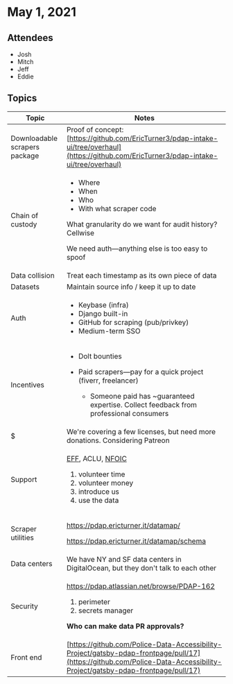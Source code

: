 # May 1, 2021

## Attendees

* Josh
* Mitch
* Jeff
* Eddie

## Topics

| Topic                         | Notes                                                                                                                                                                                                                |
| ----------------------------- | -------------------------------------------------------------------------------------------------------------------------------------------------------------------------------------------------------------------- |
| Downloadable scrapers package | Proof of concept: [https://github.com/EricTurner3/pdap-intake-ui/tree/overhaul](https://github.com/EricTurner3/pdap-intake-ui/tree/overhaul)                                                                         |
| Chain of custody              | <ul><li>Where</li><li>When</li><li>Who</li><li>With what scraper code</li></ul><p>What granularity do we want for audit history? Cellwise</p><p>We need auth—anything else is too easy to spoof</p>                  |
| Data collision                | Treat each timestamp as its own piece of data                                                                                                                                                                        |
| Datasets                      | Maintain source info / keep it up to date                                                                                                                                                                            |
| Auth                          | <ul><li>Keybase (infra)</li><li>Django built-in</li><li>GitHub for scraping (pub/privkey)</li><li>Medium-term SSO</li></ul>                                                                                          |
| Incentives                    | <ul><li>Dolt bounties</li><li><p>Paid scrapers—pay for a quick project (fiverr, freelancer)</p><ul><li>Someone paid has ~guaranteed expertise. Collect feedback from professional consumers </li></ul></li></ul>     |
| $                             | We're covering a few licenses, but need more donations. Considering Patreon                                                                                                                                          |
| Support                       | <p><a href="https://www.eff.org/">EFF</a>, ACLU, <a href="https://www.nfoic.org/about/">NFOIC</a></p><ol><li>volunteer time</li><li>volunteer money</li><li>introduce us</li><li>use the data</li></ol>              |
| Scraper utilities             | <p><a href="https://pdap.ericturner.it/datamap/">https://pdap.ericturner.it/datamap/</a></p><p><a href="https://pdap.ericturner.it/datamap/schema">https://pdap.ericturner.it/datamap/schema</a></p>                 |
| Data centers                  | We have NY and SF data centers in DigitalOcean, but they don't talk to each other                                                                                                                                    |
| Security                      | <p><a href="https://pdap.atlassian.net/browse/PDAP-162">https://pdap.atlassian.net/browse/PDAP-162</a></p><ol><li>perimeter</li><li>secrets manager</li></ol><p><strong>Who can make data PR approvals?</strong></p> |
| Front end                     | [https://github.com/Police-Data-Accessibility-Project/gatsby-pdap-frontpage/pull/17](https://github.com/Police-Data-Accessibility-Project/gatsby-pdap-frontpage/pull/17)                                             |

